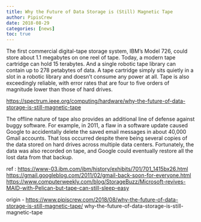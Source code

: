 ```yaml
---
title: Why the Future of Data Storage is (Still) Magnetic Tape
author: PipisCrew
date: 2018-08-29
categories: [news]
toc: true
---
```


The first commercial digital-tape storage system, IBM’s Model 726, could store about 1.1 megabytes on one reel of tape. Today, a modern tape cartridge can hold 15 terabytes. And a single robotic tape library can contain up to 278 petabytes of data. A tape cartridge simply sits quietly in a slot in a robotic library and doesn’t consume any power at all. Tape is also exceedingly reliable, with error rates that are four to five orders of magnitude lower than those of hard drives.

https://spectrum.ieee.org/computing/hardware/why-the-future-of-data-storage-is-still-magnetic-tape

The offline nature of tape also provides an additional line of defense against buggy software. For example, in 2011, a flaw in a software update caused Google to accidentally delete the saved email messages in about 40,000 Gmail accounts. That loss occurred despite there being several copies of the data stored on hard drives across multiple data centers. Fortunately, the data was also recorded on tape, and Google could eventually restore all the lost data from that backup.

ref :
https://www-03.ibm.com/ibm/history/exhibits/701/701_1415bx26.html
https://gmail.googleblog.com/2011/02/gmail-back-soon-for-everyone.html
https://www.computerweekly.com/blog/StorageBuzz/Microsoft-revives-MAID-with-Pelican-but-tape-can-still-sleep-easy

origin - https://www.pipiscrew.com/2018/08/why-the-future-of-data-storage-is-still-magnetic-tape/ why-the-future-of-data-storage-is-still-magnetic-tape